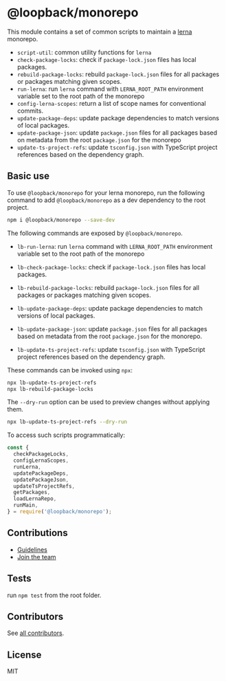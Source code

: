 # @loopback/monorepo

This module contains a set of common scripts to maintain a
[lerna](https://github.com/lerna/lerna) monorepo.

- `script-util`: common utility functions for `lerna`
- `check-package-locks`: check if `package-lock.json` files has local packages.
- `rebuild-package-locks`: rebuild `package-lock.json` files for all packages or
  packages matching given scopes.
- `run-lerna`: run `lerna` command with `LERNA_ROOT_PATH` environment variable
  set to the root path of the monorepo
- `config-lerna-scopes`: return a list of scope names for conventional commits.
- `update-package-deps`: update package dependencies to match versions of local
  packages.
- `update-package-json`: update `package.json` files for all packages based on
  metadata from the root `package.json` for the monorepo
- `update-ts-project-refs`: update `tsconfig.json` with TypeScript project
  references based on the dependency graph.

## Basic use

To use `@loopback/monorepo` for your lerna monorepo, run the following command
to add `@loopback/monorepo` as a dev dependency to the root project.

```sh
npm i @loopback/monorepo --save-dev
```

The following commands are exposed by `@loopback/monorepo`.

- `lb-run-lerna`: run `lerna` command with `LERNA_ROOT_PATH` environment
  variable set to the root path of the monorepo

- `lb-check-package-locks`: check if `package-lock.json` files has local
  packages.

- `lb-rebuild-package-locks`: rebuild `package-lock.json` files for all packages
  or packages matching given scopes.

- `lb-update-package-deps`: update package dependencies to match versions of
  local packages.

- `lb-update-package-json`: update `package.json` files for all packages based
  on metadata from the root `package.json` for the monorepo.

- `lb-update-ts-project-refs`: update `tsconfig.json` with TypeScript project
  references based on the dependency graph.

These commands can be invoked using `npx`:

```sh
npx lb-update-ts-project-refs
npx lb-rebuild-package-locks
```

The `--dry-run` option can be used to preview changes without applying them.

```sh
npx lb-update-ts-project-refs --dry-run
```

To access such scripts programmatically:

```js
const {
  checkPackageLocks,
  configLernaScopes,
  runLerna,
  updatePackageDeps,
  updatePackageJson,
  updateTsProjectRefs,
  getPackages,
  loadLernaRepo,
  runMain,
} = require('@loopback/monorepo');
```

## Contributions

- [Guidelines](https://github.com/loopbackio/loopback-next/blob/master/docs/CONTRIBUTING.md)
- [Join the team](https://github.com/loopbackio/loopback-next/issues/110)

## Tests

run `npm test` from the root folder.

## Contributors

See
[all contributors](https://github.com/loopbackio/loopback-next/graphs/contributors).

## License

MIT
